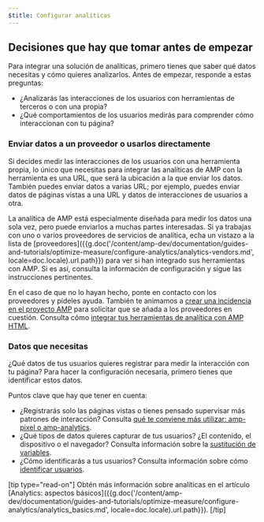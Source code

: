 ```yaml
---
$title: Configurar analíticas
---
```


## Decisiones que hay que tomar antes de empezar

Para integrar una solución de analíticas, primero tienes que saber qué datos necesitas
y cómo quieres analizarlos. Antes de empezar, responde a estas preguntas:

* ¿Analizarás las interacciones de los usuarios con herramientas de terceros
o con una propia?
* ¿Qué comportamientos de los usuarios medirás para comprender cómo interaccionan con tu página?

### Enviar datos a un proveedor o usarlos directamente

Si decides medir las interacciones de los usuarios con una herramienta propia,
lo único que necesitas para integrar las analíticas de AMP con la herramienta es una URL,
que será la ubicación a la que enviar los datos.
También puedes enviar datos a varias URL;
por ejemplo, puedes enviar datos de páginas vistas a una URL
y datos de interacciones de usuarios a otra.

La analítica de AMP está especialmente diseñada para medir los datos una sola vez, pero puede enviarlos a muchas partes interesadas.
Si ya trabajas con uno o varios proveedores de servicios de analítica,
echa un vistazo a la lista de [proveedores]({{g.doc('/content/amp-dev/documentation/guides-and-tutorials/optimize-measure/configure-analytics/analytics-vendors.md', locale=doc.locale).url.path}}) para ver si han integrado sus herramientas con AMP.
Si es así, consulta la información de configuración y sigue las instrucciones pertinentes.

En el caso de que no lo hayan hecho,
ponte en contacto con los proveedores y pídeles ayuda.
También te animamos a [crear una incidencia en el proyecto AMP](https://github.com/ampproject/amphtml/issues/new)
para solicitar que se añada a los proveedores en cuestión.
Consulta cómo
[integrar tus herramientas de analítica con AMP HTML](https://github.com/ampproject/amphtml/blob/master/extensions/amp-analytics/integrating-analytics.md).

### Datos que necesitas

¿Qué datos de tus usuarios quieres registrar para medir la interacción con tu página?
Para hacer la configuración necesaria, primero tienes que identificar estos datos.

Puntos clave que hay que tener en cuenta:

* ¿Registrarás solo las páginas vistas o tienes pensado supervisar más patrones de interacción?
Consulta [qué te conviene más utilizar: amp-pixel o amp-analytics](/es/docs/analytics/analytics_basics.html#¿se-debe-utilizar-amp-pixel-o-amp-analytics?).
* ¿Qué tipos de datos quieres capturar de tus usuarios? ¿El contenido,
el dispositivo o el navegador? Consulta información sobre la [sustitución de variables](/es/docs/analytics/analytics_basics.html#sustitución-de-variables).
* ¿Cómo identificarás a tus usuarios? Consulta información sobre cómo [identificar usuarios](/es/docs/analytics/analytics_basics.html#identificación-del-usuario).


[tip type="read-on"]
Obtén más información sobre analíticas en el artículo [Analytics: aspectos básicos]({{g.doc('/content/amp-dev/documentation/guides-and-tutorials/optimize-measure/configure-analytics/analytics_basics.md', locale=doc.locale).url.path}}).
[/tip]

